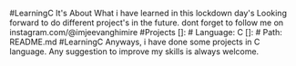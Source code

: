 #LearningC
It's About What i have learned in this lockdown day's
Looking forward to do different project's in the future.
dont forget to follow me on instagram.com/@imjeevanghimire
#Projects
[]: # Language: C
[]: # Path: README.md
#LearningC
Anyways, i have done some projects in C language.
Any suggestion to improve my skills is always welcome.

